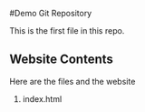 #Demo Git Repository

This is the first file in this repo.


## Website Contents

Here are the files and the website

1. index.html